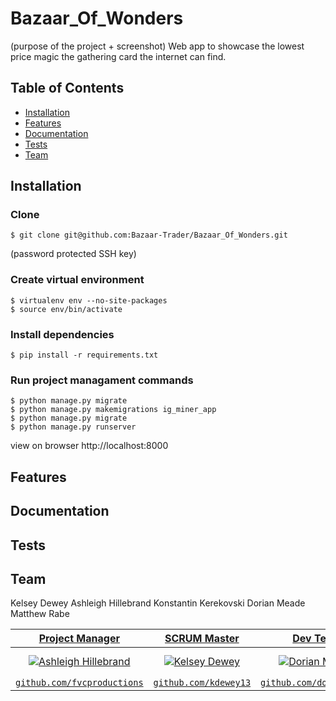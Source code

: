 # Bazaar_Of_Wonders
(purpose of the project + screenshot)
Web app to showcase the lowest price magic the gathering card the internet can find.

## Table of Contents

- [Installation](#installation)
- [Features](#features)
- [Documentation](#documentation)
- [Tests](#tests)
- [Team](#team)

## Installation

### Clone
```shell
$ git clone git@github.com:Bazaar-Trader/Bazaar_Of_Wonders.git 
```
(password protected SSH key)
  
 ### Create virtual environment
```shell
$ virtualenv env --no-site-packages
$ source env/bin/activate
```
### Install dependencies

```shell
$ pip install -r requirements.txt
```
### Run project managament commands 
```shell
$ python manage.py migrate
$ python manage.py makemigrations ig_miner_app
$ python manage.py migrate
$ python manage.py runserver
```
view on browser http://localhost:8000 
 
 ## Features
 
 ## Documentation
 
 ## Tests
 
 ## Team
 Kelsey Dewey
 Ashleigh Hillebrand
 Konstantin Kerekovski 
 Dorian Meade
 Matthew Rabe

| <a href="http://github.com/ahillebra" target="_blank">**Project Manager**</a> | <a href="http://github.com/kdewey13" target="_blank">**SCRUM Master**</a> | <a href="http://github.com/dorianmeade" target="_blank">**Dev Team**</a> | <a href="http://github.com/dorianmeade" target="_blank">**Dev Team**</a> | <a href="http://github.com/dorianmeade" target="_blank">**Dev Team**</a> |
| :---: |:---:| :---:| :---:| :---:|
| [![Ashleigh Hillebrand](https://avatars0.githubusercontent.com/u/41175151?s=460&u=e59b91d99418dbeca3f3db49c3cb534fd6308dcb&v=4&s=200)](http://github.com/ahillebra) | [![Kelsey Dewey](https://avatars0.githubusercontent.com/u/40505163?s=400&u=e48b8b620316f566a560a3f5ad7ba56492233c0c&v=4s&=200)](http://github.com/kdewey13) | [![Dorian Meade](https://avatars2.githubusercontent.com/u/32111245?s=460&u=ddbe2f1c66d7c31f85f7f3f308b794f199d361ad&v=4s&=150)](http://github.com/dorianmeade) | [![Konstantin Kerekovskik](https://avatars3.githubusercontent.com/u/23172746?s=400&v=4&s=200)](http://github.com/kerekovskik) | [![Matthew Rabe](https://avatars0.githubusercontent.com/u/44124858?s=400&v=4&s=200)](http://github.com/matthewrabe) 
| <a href="http://github.com/dorianmeade" target="_blank">`github.com/fvcproductions`</a> | <a href="http://github.com/kdewey13" target="_blank">`github.com/kdewey13`</a> | <a href="http://github.com/dorianmeade" target="_blank">`github.com/dorianmeade`</a> | <a href="http://github.com/kerekovskik" target="_blank">`github.com/kerekovskik`</a> | <a href="http://github.com/matthewrabe" target="_blank">`github.com/matthewrabe`</a> |


 

